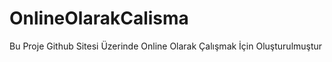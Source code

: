 OnlineOlarakCalisma
===================

Bu Proje Github Sitesi Üzerinde Online Olarak Çalışmak İçin Oluşturulmuştur
